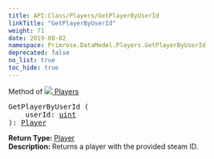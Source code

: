 ```yaml
---
title: API:Class/Players/GetPlayerByUserId
linkTitle: "GetPlayerByUserId"
weight: 71
date: 2019-08-02
namespace: Primrose.DataModel.Players.GetPlayerByUserId
deprecated: false
no_list: true
toc_hide: true
---
```

Method of <a href="/docs/api-reference/Class/Players"><img src="/icons/silk/users.png"/>&nbsp;Players</a>
<pre class="method-declaration">
GetPlayerByUserId (
    userId: <a class="type" href="/docs/api-reference/System/Primitives#uint32">uint</a>
): <a class="type" href="/docs/api-reference/Class/Player">Player</a></pre>
<b>Return Type: </b>
<a class="type" href="/docs/api-reference/Class/Player">Player</a>
<br/>
<b>Description: </b>
Returns a player with the provided steam ID.


